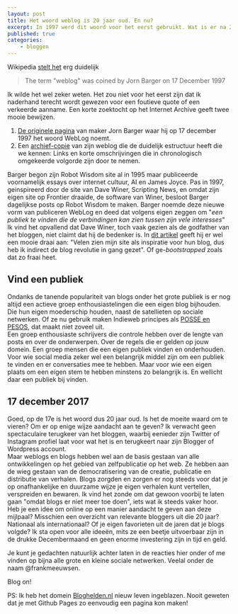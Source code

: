 ```yaml
---
layout: post
title: Het woord weblog is 20 jaar oud. En nu?
excerpt: In 1997 werd dit woord voor het eerst gebruikt. Wat is er na 20 jaar nog van over?
published: true
categories: 
    - bloggen
---
```


Wikipedia [stelt het][1] erg duidelijk

> The term "weblog" was coined by Jorn Barger on 17 December 1997

Ik wilde het wel zeker weten. Het zou niet voor het eerst zijn dat ik naderhand terecht wordt gewezen voor een foutieve quote of een verkeerde aanname. Een korte zoektocht op het Internet Archive geeft twee mooie bewijzen.

1. [De originele pagina][2] van maker Jorn Barger waar hij op 17 december 1997 het woord WebLog noemt. 
2. Een [archief-copie][3] van zijn weblog die de duidelijk estructuur heeft die we kennen: Links en korte omschrijvingen die in chronologisch omgekeerde volgorde zijn door te nemen.

Barger begon zijn Robot Wisdom site al in 1995 maar publiceerde voornamelijk essays over internet cultuur, AI en James Joyce. Pas in 1997, geinspireerd door de site van Dave Winer, Scripting News, en omdat zijn eigen site op Frontier draaide, de software van Winer, besloot Barger dagelijkse posts op Robot Wisdom te maken. Barger noemde deze nieuwe vorm van publiceren WebLog  en deed dat volgens eigen zeggen om "*een publiek te vinden die de verbindingen kan zien tussen zijn vele interesses*"
Ik vind het opvallend dat Dave Winer, toch vaak gezien als de godfather van het bloggen, niet claimt dat hij de bedenker is. In [dit artikel][4] geeft hij er wel een mooie draai aan: "Velen zien mijn site als inspiratie voor hun blog, dus heb ik indirect de blog revolutie in gang gezet". Of ge-_bootstrapped_ zoals dat zo fraai heet.

## Vind een publiek
Ondanks de tanende populariteit van blogs onder het grote publiek is er nog altijd een actieve groep enthousiastelingen die een eigen blog bijhouden. Die hun eigen moederschip houden, naast de satellieten op sociale netwerken. Of ze nu gebruik maken Indieweb principes als [POSSE en PESOS][5], dat maakt niet zoveel uit.   
Een groep enthousiaste schrijvers die controle hebben over de lengte van posts en over de onderwerpen. Over de regels die er gelden op jouw domein. Een groep mensen die een eigen publiek vinden en onderhouden. Voor wie social media zeker wel een belangrijk middel zijn om een publiek te vinden en er conversaties mee te hebben. Maar voor wie een eigen plaats om een eigen stem te hebben minstens zo belangrijk is. En wellicht daar een publiek bij vinden. 

## 17 december 2017
Goed, op de 17e is het woord dus 20 jaar oud. Is het de moeite waard om te vieren? Om er op enige wijze aandacht aan te geven? Ik verwacht geen spectaculaire terugkeer van het bloggen, waarbij eenieder zijn Twitter of Instagram profiel laat voor wat het is en terugkeert naar zijn Blogger of Wordpress account.   
Maar weblogs en blogs hebben wel aan de basis gestaan van alle ontwikkelingen op het gebied van zelfpublicatie op het web. Ze hebben aan de wieg gestaan van de democratisering van de creatie, publicatie en distributie van verhalen. 
Blogs zorgden en zorgen er nog steeds voor dat je op onafhankelijke en duurzame wijze je eigen verhalen kunt vertellen, verspreiden en bewaren. Ik vind het zonde om dat gewoon voorbij te laten gaan "omdat blogs er niet meer toe doen", iets wat ik steeds vaker hoor.   
Heb je een idee om online op een manier aandacht te geven aan deze mijlpaal? Misschien een overzicht van relevante bloggers uit die 20 jaar? Nationaal als internationaal? Of je eigen favorieten uit de jaren dat je blogs volgde? Ik sta open voor alle ideeën, mits ze een beetje uitvoerbaar zijn in de drukke Decembermaand en geen enorme investering zijn in tijd en geld.  

Je kunt je gedachten natuurlijk achter laten in de reacties hier onder of me vinden op bijna alle grote en kleine sociale netwerken. Veelal onder de naam @frankmeeuwsen.

Blog on!

PS: Ik heb het domein [Bloghelden.nl][6] nieuw leven ingeblazen. Nooit geweten dat je met Github Pages zo eenvoudig een pagina kon maken!


[1]:	https://en.wikipedia.org/wiki/Blog#History
[2]:	https://web.archive.org/web/20000817183613/http://www.robotwisdom.com/jorn/internet.html
[3]:	https://web.archive.org/web/19991128034650/http://robotwisdom.com:80/log1997m12.html
[4]:	https://web.archive.org/web/20070325212554/http://www.scripting.com/stories/2007/03/20/theBlogBootstrap.html
[5]:	/POSSE-en-PESOS/
[6]:	http://Bloghelden.nl